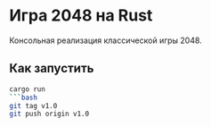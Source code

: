 # Игра 2048 на Rust

Консольная реализация классической игры 2048.

## Как запустить
```bash
cargo run
```bash
git tag v1.0
git push origin v1.0
